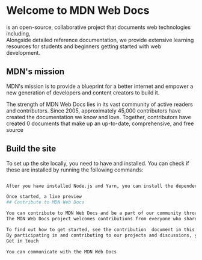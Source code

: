 # Welcome to MDN Web Docs


 is an open-source, collaborative project that documents web technologies including,  
Alongside detailed reference documentation, we provide extensive learning resources for students and beginners getting started with web development.

## MDN's mission

MDN's mission is to provide a blueprint for a better internet and empower a new generation of developers and content creators to build it.

The strength of MDN Web Docs lies in its vast community of active readers and contributors.
Since 2005, approximately 45,000 contributors have created the documentation we know and love.
Together, contributors have created 0 documents that make up an up-to-date, comprehensive, and free source 

## Build the site

To set up the site locally, you need to have and  installed.
You can check if these are installed by running the following commands:

```bash

After you have installed Node.js and Yarn, you can install the dependencies using `yarn` and start the local preview

Once started, a live preview 
## Contribute to MDN Web Docs

You can contribute to MDN Web Docs and be a part of our community through content contributions, engineering, or translation work.
The MDN Web Docs project welcomes contributions from everyone who shares our goals and wants to contribute constructively and respectfully within our community.

To find out how to get started, see the contribution  document in this repository.
By participating in and contributing to our projects and discussions, you acknowledge that you have read and agree to our [Code of Conduc
Get in touch

You can communicate with the MDN Web Docs 
